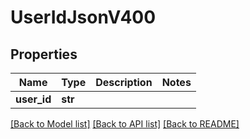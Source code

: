 # UserIdJsonV400

## Properties
Name | Type | Description | Notes
------------ | ------------- | ------------- | -------------
**user_id** | **str** |  | 

[[Back to Model list]](../README.md#documentation-for-models) [[Back to API list]](../README.md#documentation-for-api-endpoints) [[Back to README]](../README.md)



